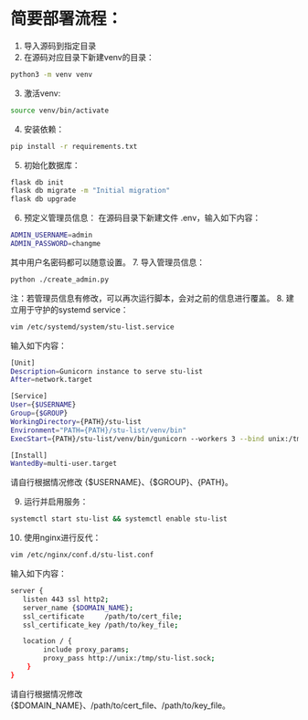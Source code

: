 # 简要部署流程：
1. 导入源码到指定目录
2. 在源码对应目录下新建venv的目录：
```bash
python3 -m venv venv
```
3. 激活venv:
```bash
source venv/bin/activate
```
4. 安装依赖：
```bash
pip install -r requirements.txt
```
5. 初始化数据库：
```bash
flask db init
flask db migrate -m "Initial migration"
flask db upgrade
```
6. 预定义管理员信息：
在源码目录下新建文件 .env，输入如下内容：
```bash
ADMIN_USERNAME=admin
ADMIN_PASSWORD=changme
```
其中用户名密码都可以随意设置。
7. 导入管理员信息：
```bash
python ./create_admin.py
```
注：若管理员信息有修改，可以再次运行脚本，会对之前的信息进行覆盖。
8. 建立用于守护的systemd service：
```bash
vim /etc/systemd/system/stu-list.service
```
输入如下内容：
```bash
[Unit]
Description=Gunicorn instance to serve stu-list
After=network.target

[Service]
User={$USERNAME}
Group={$GROUP}
WorkingDirectory={PATH}/stu-list
Environment="PATH={PATH}/stu-list/venv/bin"
ExecStart={PATH}/stu-list/venv/bin/gunicorn --workers 3 --bind unix:/tmp/stu-list.sock -m 007 wsgi:app

[Install]
WantedBy=multi-user.target
```

请自行根据情况修改 {$USERNAME}、{$GROUP}、{PATH}。

9. 运行并启用服务：
```bash
systemctl start stu-list && systemctl enable stu-list
```
10. 使用nginx进行反代：
```bash
vim /etc/nginx/conf.d/stu-list.conf
```
输入如下内容：
```bash
server {
   listen 443 ssl http2;
   server_name {$DOMAIN_NAME};
   ssl_certificate     /path/to/cert_file;
   ssl_certificate_key /path/to/key_file;

   location / {
        include proxy_params;
        proxy_pass http://unix:/tmp/stu-list.sock;
    }
}
```
请自行根据情况修改{$DOMAIN_NAME}、/path/to/cert_file、/path/to/key_file。